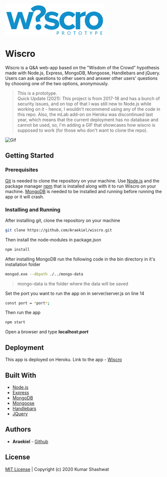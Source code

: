 <img alt="Wiscro" src="https://raw.githubusercontent.com/Araekiel/wiscro/master/public/images/wiscro.png" height="100">

# Wiscro

Wiscro is a Q&A web-app based on the "Wisdom of the Crowd" hypothesis made with Node.js, Express, MongoDB, Mongoose, Handlebars and jQuery.
Users can ask questions to other users and answer other users' questions by choosing one of the two options, anonymously.

> This is a prototype. <br/>
> Quick Update (2021): This project is from 2017-18 and has a bunch of security issues, and on top of that I was still new to Node.js while working on it - hence, I wouldn't recommend using any of the code in this repo. Also, the mLab add-on on Heroku was discontinued last year, which means that the current deployment has no database and cannot be used, so, I'm adding a GIF that showcases how wiscro is supposed to work (for those who don't want to clone the repo).

<img alt="Gif" src="https://raw.githubusercontent.com/Araekiel/wiscro/master/assets/wiscro.gif">

## Getting Started

### Prerequisites

[Git](https://git-scm.com/) is needed to clone the repository on your machine.
Use [Node.js](https://nodejs.org/en/download/) and the package manager [npm](https://www.npmjs.com/get-npm) that is installed along with it to run Wiscro on your machine.
[MongoDB](https://www.mongodb.com/download-center) is needed to be installed and running before running the app or it will crash.

### Installing and Running

After installing git, clone the repository on your machine

```bash
git clone https://github.com/Araekiel/wiscro.git
```

Then install the node-modules in package.json

```bash
npm install
```

After installing MongoDB run the following code in the bin directory in it's installation folder

```bash
mongod.exe --dbpath ./../mongo-data
```

> mongo-data is the folder where the data will be saved

Set the port you want to run the app on in server/server.js on line 14

```bash
const port = *port*;
```

Then run the app

```bash
npm start
```

Open a browser and type **localhost:_port_**

## Deployment

This app is deployed on Heroku. Link to the app - [Wiscro](https://wiscro.herokuapp.com/)

## Built With

- [Node.js](https://nodejs.org/en/)
- [Express](https://expressjs.com/)
- [MongoDB](https://www.mongodb.com/)
- [Mongoose](https://mongoosejs.com/)
- [Handlebars](https://handlebarsjs.com/)
- [JQuery](https://jquery.com/)

## Authors

- **Araekiel** - [Github](https://github.com/Araekiel)

## License

[MIT License](https://github.com/Araekiel/wiscro/blob/master/LICENSE) | Copyright (c) 2020 Kumar Shashwat

